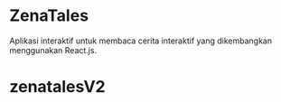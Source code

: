 # ZenaTales
Aplikasi interaktif untuk membaca cerita interaktif yang dikembangkan menggunakan React.js.
# zenatalesV2
